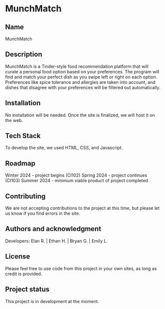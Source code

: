 # MunchMatch

## Name
MunchMatch

## Description
MunchMatch is a Tinder-style food recommendation platform that will curate a personal food option based on your preferences. The program will find and match your perfect dish as you swipe left or right on each option. Preferences like spice tolerance and allergies are taken into account, and dishes that disagree with your preferences will be filtered out automatically.

## Installation
No installation will be needed. Once the site is finalized, we will host it on the web.

## Tech Stack
To develop the site, we used HTML, CSS, and Javascript.

## Roadmap
Winter 2024 - project begins (CI102)
Spring 2024 - project continues (CI103)
Summer 2024 - minimum viable product of project completed

## Contributing
We are not accepting contributions to the project at this time, but please let us know if you find errors in the site. 

## Authors and acknowledgment
Developers:
Elan R. | Ethan H. | Bryan G. | Emily L.

## License
Please feel free to use code from this project in your own sites, as long as credit is provided.

## Project status
This project is in development at the moment.
